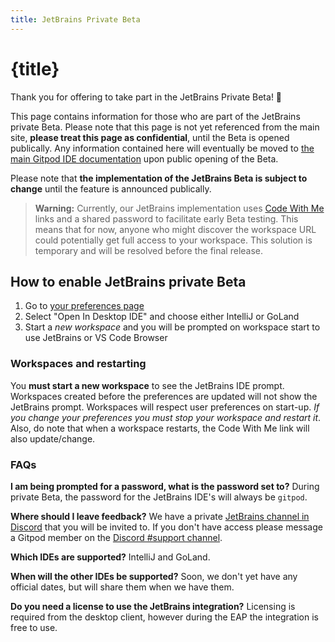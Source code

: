```yaml
---
title: JetBrains Private Beta
---
```


<script context="module">
  export const prerender = true;
</script>

# {title}

Thank you for offering to take part in the JetBrains Private Beta! 🎉

This page contains information for those who are part of the JetBrains private Beta. Please note that this page is not yet referenced from the main site, **please treat this page as confidential**, until the Beta is opened publically. Any information contained here will eventually be moved to [the main Gitpod IDE documentation](/docs/editors) upon public opening of the Beta.

Please note that **the implementation of the JetBrains Beta is subject to change** until the feature is announced publically.

> **Warning:** Currently, our JetBrains implementation uses [Code With Me](https://www.jetbrains.com/code-with-me/) links and a shared password to facilitate early Beta testing. This means that for now, anyone who might discover the workspace URL could potentially get full access to your workspace. This solution is temporary and will be resolved before the final release.

## How to enable JetBrains private Beta

1. Go to [your preferences page](https://gitpod.io/preferences)
2. Select "Open In Desktop IDE" and choose either IntelliJ or GoLand
3. Start a _new workspace_ and you will be prompted on workspace start to use JetBrains or VS Code Browser

### Workspaces and restarting

You **must start a new workspace** to see the JetBrains IDE prompt. Workspaces created before the preferences are updated will not show the JetBrains prompt. Workspaces will respect user preferences on start-up. _If you change your preferences you must stop your workspace and restart it_. Also, do note that when a workspace restarts, the Code With Me link will also update/change.

### FAQs

**I am being prompted for a password, what is the password set to?** During private Beta, the password for the JetBrains IDE's will always be `gitpod`.

**Where should I leave feedback?** We have a private [JetBrains channel in Discord](https://www.gitpod.io/chat) that you will be invited to. If you don't have access please message a Gitpod member on the [Discord #support channel](https://www.gitpod.io/chat).

**Which IDEs are supported?** IntelliJ and GoLand.

**When will the other IDEs be supported?** Soon, we don't yet have any official dates, but will share them when we have them.

**Do you need a license to use the JetBrains integration?** Licensing is required from the desktop client, however during the EAP the integration is free to use.
